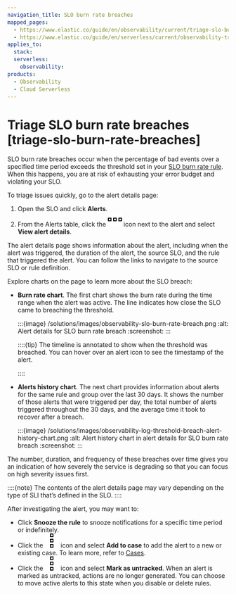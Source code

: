 ```yaml
---
navigation_title: SLO burn rate breaches
mapped_pages:
  - https://www.elastic.co/guide/en/observability/current/triage-slo-burn-rate-breaches.html
  - https://www.elastic.co/guide/en/serverless/current/observability-triage-slo-burn-rate-breaches.html
applies_to:
  stack:
  serverless:
    observability:
products:
  - Observability
  - Cloud Serverless
---
```


# Triage SLO burn rate breaches [triage-slo-burn-rate-breaches]


SLO burn rate breaches occur when the percentage of bad events over a specified time period exceeds the threshold set in your [SLO burn rate rule](/solutions/observability/incident-management/create-an-slo-burn-rate-rule.md). When this happens, you are at risk of exhausting your error budget and violating your SLO.

To triage issues quickly, go to the alert details page:

1. Open the SLO and click **Alerts**.
2. From the Alerts table, click the ![More actions](/solutions/images/observability-boxesHorizontal.svg "") icon next to the alert and select **View alert details**.

The alert details page shows information about the alert, including when the alert was triggered, the duration of the alert, the source SLO, and the rule that triggered the alert. You can follow the links to navigate to the source SLO or rule definition.

Explore charts on the page to learn more about the SLO breach:

* **Burn rate chart**. The first chart shows the burn rate during the time range when the alert was active. The line indicates how close the SLO came to breaching the threshold.

    :::{image} /solutions/images/observability-slo-burn-rate-breach.png
    :alt: Alert details for SLO burn rate breach
    :screenshot:
    :::

    ::::{tip}
    The timeline is annotated to show when the threshold was breached. You can hover over an alert icon to see the timestamp of the alert.

    ::::

* **Alerts history chart**. The next chart provides information about alerts for the same rule and group over the last 30 days. It shows the number of those alerts that were triggered per day, the total number of alerts triggered throughout the 30 days, and the average time it took to recover after a breach.

    :::{image} /solutions/images/observability-log-threshold-breach-alert-history-chart.png
    :alt: Alert history chart in alert details for SLO burn rate breach
    :screenshot:
    :::


The number, duration, and frequency of these breaches over time gives you an indication of how severely the service is degrading so that you can focus on high severity issues first.

::::{note}
The contents of the alert details page may vary depending on the type of SLI that’s defined in the SLO.
::::


After investigating the alert, you may want to:

* Click **Snooze the rule** to snooze notifications for a specific time period or indefinitely.
* Click the ![Actions](/solutions/images/observability-boxesVertical.svg "") icon and select **Add to case** to add the alert to a new or existing case. To learn more, refer to [Cases](/solutions/observability/incident-management/cases.md).
* Click the ![Actions](/solutions/images/observability-boxesVertical.svg "") icon and select **Mark as untracked**. When an alert is marked as untracked, actions are no longer generated. You can choose to move active alerts to this state when you disable or delete rules.